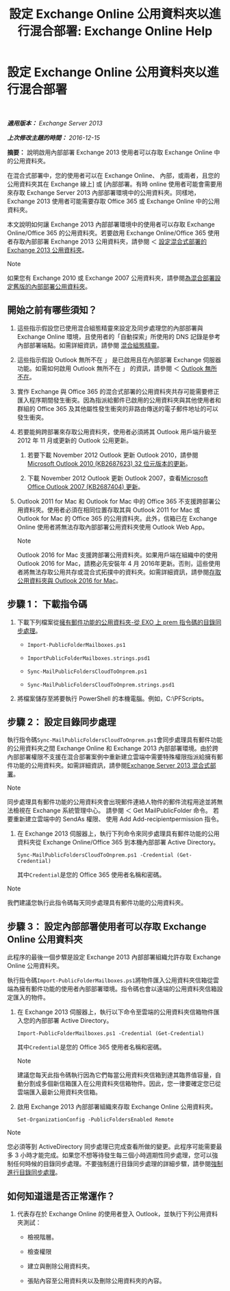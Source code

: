 ﻿---
title: '設定 Exchange Online 公用資料夾以進行混合部署: Exchange Online Help'
TOCTitle: 設定 Exchange Online 公用資料夾以進行混合部署
ms:assetid: d979edb3-967b-4431-8beb-0c236bf7f56d
ms:mtpsurl: https://technet.microsoft.com/zh-tw/library/Mt729076(v=EXCHG.150)
ms:contentKeyID: 72768738
ms.date: 05/23/2018
mtps_version: v=EXCHG.150
ms.translationtype: MT
---

# 設定 Exchange Online 公用資料夾以進行混合部署

 

_**適用版本：** Exchange Server 2013_

_**上次修改主題的時間：** 2016-12-15_

**摘要：**  說明啟用內部部署 Exchange 2013 使用者可以存取 Exchange Online 中的公用資料夾。

在混合式部署中，您的使用者可以在 Exchange Online、 內部，或兩者，且您的公用資料夾其在 Exchange 線上\] 或 \[內部部署。有時 online 使用者可能會需要用來存取 Exchange Server 2013 內部部署環境中的公用資料夾。同樣地，Exchange 2013 使用者可能需要存取 Office 365 或 Exchange Online 中的公用資料夾。

本文說明如何讓 Exchange 2013 內部部署環境中的使用者可以存取 Exchange Online/Office 365 的公用資料夾。若要啟用 Exchange Online/Office 365 使用者存取內部部署 Exchange 2013 公用資料夾，請參閱 ＜ [設定混合式部署的 Exchange 2013 公用資料夾](https://docs.microsoft.com/zh-tw/exchange/collaboration-exo/public-folders/set-up-modern-hybrid-public-folders)。


> [!NOTE]  
> 如果您有 Exchange 2010 或 Exchange 2007 公用資料夾，請參閱<a href="https://docs.microsoft.com/zh-tw/exchange/collaboration-exo/public-folders/set-up-legacy-hybrid-public-folders">為混合部署設定舊版的內部部署公用資料夾</a>。




## 開始之前有哪些須知？

1.  這些指示假設您已使用混合組態精靈來設定及同步處理您的內部部署與 Exchange Online 環境，且使用者的「自動探索」所使用的 DNS 記錄是參考內部部署端點。如需詳細資訊，請參閱 [混合組態精靈](https://technet.microsoft.com/zh-tw/library/hh529921\(v=exchg.150\))。

2.  這些指示假設 Outlook 無所不在 」 是已啟用且在內部部署 Exchange 伺服器功能。如需如何啟用 Outlook 無所不在 」 的資訊，請參閱 ＜ [Outlook 無所不在](outlook-anywhere-exchange-2013-help.md)。

3.  實作 Exchange 與 Office 365 的混合式部署的公用資料夾共存可能需要修正匯入程序期間發生衝突。因為指派給郵件已啟用的公用資料夾與其他使用者和群組的 Office 365 及其他屬性發生衝突的非路由傳送的電子郵件地址的可以發生衝突。

4.  若要能夠跨部署來存取公用資料夾，使用者必須將其 Outlook 用戶端升級至 2012 年 11 月或更新的 Outlook 公用更新。
    
    1.  若要下載 November 2012 Outlook 更新 Outlook 2010，請參閱[Microsoft Outlook 2010 (KB2687623) 32 位元版本的更新](https://www.microsoft.com/en-us/download/details.aspx?id=35702)。
    
    2.  下載 November 2012 Outlook 更新 Outlook 2007，查看[Microsoft Office Outlook 2007 (KB2687404) 更新](https://www.microsoft.com/en-us/download/details.aspx?id=35718)。

5.  Outlook 2011 for Mac 和 Outlook for Mac 中的 Office 365 不支援跨部署公用資料夾。使用者必須在相同位置存取其與 Outlook 2011 for Mac 或 Outlook for Mac 的 Office 365 的公用資料夾。此外，信箱已在 Exchange Online 使用者將無法存取內部部署公用資料夾使用 Outlook Web App。
    
    > [!NOTE]  
    > Outlook 2016 for Mac 支援跨部署公用資料夾。如果用戶端在組織中的使用 Outlook 2016 for Mac，請務必先安裝年 4 月 2016年更新。否則，這些使用者將無法存取公用共存或混合式拓撲中的資料夾。如需詳細資訊，請參閱<a href="https://docs.microsoft.com/zh-tw/exchange/collaboration-exo/public-folders/access-public-folders-with-outlook-2016-for-mac">存取公用資料夾與 Outlook 2016 for Mac</a>。


## 步驟 1： 下載指令碼

1.  下載下列檔案從[擁有郵件功能的公用資料夾-從 EXO 上 prem 指令碼的目錄同步處理](https://go.microsoft.com/fwlink/p/?linkid=797795)。
    
      - `Import-PublicFolderMailboxes.ps1`
    
      - `ImportPublicFolderMailboxes.strings.psd1`
    
      - `Sync-MailPublicFoldersCloudToOnprem.ps1`
    
      - `Sync-MailPublicFoldersCloudToOnprem.strings.psd1`

2.  將檔案儲存至將要執行 PowerShell 的本機電腦。例如，C:\\PFScripts。

## 步驟 2： 設定目錄同步處理

執行指令碼`Sync-MailPublicFoldersCloudToOnprem.ps1`會同步處理具有郵件功能的公用資料夾之間 Exchange Online 和 Exchange 2013 內部部署環境。由於跨內部部署權限不支援在混合部署案例中重新建立雲端中需要特殊權限指派給擁有郵件功能的公用資料夾。如需詳細資訊，請參閱[Exchange Server 2013 混合式部署](https://technet.microsoft.com/zh-tw/59e32000-4fcf-417f-a491-f1d8f9aeef9b\(exchg.150\)#doc)。


> [!NOTE]  
> 同步處理具有郵件功能的公用資料夾會出現郵件連絡人物件的郵件流程用途並將無法檢視在 Exchange 系統管理中心。 請參閱 ＜ Get MailPublicFolder 命令。 若要重新建立雲端中的 SendAs 權限、 使用 Add Add-recipientpermission 指令。




1.  在 Exchange 2013 伺服器上，執行下列命令來同步處理具有郵件功能的公用資料夾從 Exchange Online/Office 365 到本機內部部署 Active Directory。
    
        Sync-MailPublicFoldersCloudToOnprem.ps1 -Credential (Get-Credential)
    
    其中`Credential`是您的 Office 365 使用者名稱和密碼。


> [!NOTE]  
> 我們建議您執行此指令碼每天同步處理具有郵件功能的公用資料夾。




## 步驟 3： 設定內部部署使用者可以存取 Exchange Online 公用資料夾

此程序的最後一個步驟是設定 Exchange 2013 內部部署組織允許存取 Exchange Online 公用資料夾。

執行指令碼`Import-PublicFolderMailboxes.ps1`將物件匯入公用資料夾信箱從雲端為擁有郵件功能的使用者內部部署環境。指令碼也會以遠端的公用資料夾信箱設定匯入的物件。

1.  在 Exchange 2013 伺服器上，執行以下命令至雲端的公用資料夾信箱物件匯入您的內部部署 Active Directory。
    
        Import-PublicFolderMailboxes.ps1 -Credential (Get-Credential)
    
    其中`Credential`是您的 Office 365 使用者名稱和密碼。
    
    > [!NOTE]  
    > 建議您每天此指令碼執行因為它們每當公用資料夾信箱到達其臨界值容量，自動分割成多個新信箱匯入在公用資料夾信箱物件。因此，您一律要確定您已從雲端匯入最新公用資料夾信箱。


2.  啟用 Exchange 2013 內部部署組織來存取 Exchange Online 公用資料夾。
    
        Set-OrganizationConfig -PublicFoldersEnabled Remote


> [!NOTE]  
> 您必須等到 ActiveDirectory 同步處理已完成查看所做的變更。此程序可能需要最多 3 小時才能完成。如果您不想等待發生每三個小時週期性同步處理，您可以強制任何時候的目錄同步處理。不要強制進行目錄同步處理的詳細步驟，請參閱<a href="http://technet.microsoft.com/en-us/library/jj151771.aspx">強制進行目錄同步處理</a>。




## 如何知道這是否正常運作？

1.  代表存在於 Exchange Online 的使用者登入 Outlook，並執行下列公用資料夾測試：
    
      - 檢視階層。
    
      - 檢查權限
    
      - 建立與刪除公用資料夾。
    
      - 張貼內容至公用資料夾以及刪除公用資料夾的內容。


